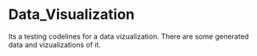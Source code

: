 # Data_Visualization
Its a testing codelines for a data vizualization. There are some generated data and vizualizations of it. 
